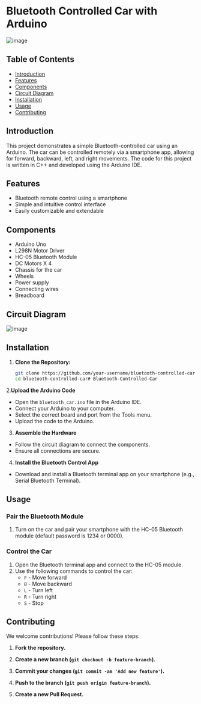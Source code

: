 # Bluetooth Controlled Car with Arduino

![image](https://github.com/Deepcoder2905/Bluetooth-Controlled-Car/assets/148648766/e5b4c671-8be0-4423-9823-8f3061f31b6c)

## Table of Contents
- [Introduction](#introduction)
- [Features](#features)
- [Components](#components)
- [Circuit Diagram](#circuit-diagram)
- [Installation](#installation)
- [Usage](#usage)
- [Contributing](#contributing)

## Introduction
This project demonstrates a simple Bluetooth-controlled car using an Arduino. The car can be controlled remotely via a smartphone app, allowing for forward, backward, left, and right movements. The code for this project is written in C++ and developed using the Arduino IDE.

## Features
- Bluetooth remote control using a smartphone
- Simple and intuitive control interface
- Easily customizable and extendable

## Components
- Arduino Uno 
- L298N Motor Driver
- HC-05 Bluetooth Module
- DC Motors X 4
- Chassis for the car
- Wheels
- Power supply 
- Connecting wires
- Breadboard 

## Circuit Diagram
![image](https://github.com/Deepcoder2905/Bluetooth-Controlled-Car/assets/148648766/5ffe9f80-376c-41ae-9238-1d913906f026)


## Installation
1. **Clone the Repository:**
   ```bash
   git clone https://github.com/your-username/bluetooth-controlled-car.git
   cd bluetooth-controlled-car# Bluetooth-Controlled-Car

2.**Upload the Arduino Code**
* Open the `bluetooth_car.ino` file in the Arduino IDE.
* Connect your Arduino to your computer.
* Select the correct board and port from the Tools menu.
* Upload the code to the Arduino.

3. **Assemble the Hardware**
* Follow the circuit diagram to connect the components.
*  Ensure all connections are secure.


4. **Install the Bluetooth Control App**
* Download and install a Bluetooth terminal app on your smartphone (e.g., Serial Bluetooth Terminal).

## Usage

### Pair the Bluetooth Module
1. Turn on the car and pair your smartphone with the HC-05 Bluetooth module (default password is 1234 or 0000).

### Control the Car
1. Open the Bluetooth terminal app and connect to the HC-05 module.
2. Use the following commands to control the car:
   - `F` - Move forward
   - `B` - Move backward
   - `L` - Turn left
   - `R` - Turn right
   - `S` - Stop



## Contributing

We welcome contributions! Please follow these steps:

1. **Fork the repository.**
   
2. **Create a new branch (`git checkout -b feature-branch`).**
   
3. **Commit your changes (`git commit -am 'Add new feature'`).**
   
4. **Push to the branch (`git push origin feature-branch`).**
   
5. **Create a new Pull Request.**
   
